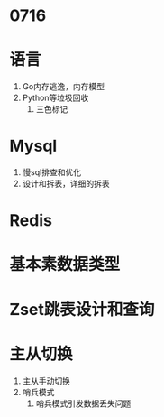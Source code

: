 # 0716 
# 语言
1. Go内存逃逸，内存模型
2. Python等垃圾回收
    1. 三色标记

# Mysql
1. 慢sql排查和优化
2. 设计和拆表，详细的拆表

# Redis
# 基本素数据类型
# Zset跳表设计和查询
# 主从切换
1. 主从手动切换
2. 哨兵模式
    1. 哨兵模式引发数据丢失问题
    
